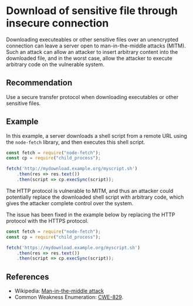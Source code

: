 # Download of sensitive file through insecure connection
Downloading executeables or other sensitive files over an unencrypted connection can leave a server open to man-in-the-middle attacks (MITM). Such an attack can allow an attacker to insert arbitrary content into the downloaded file, and in the worst case, allow the attacker to execute arbitrary code on the vulnerable system.


## Recommendation
Use a secure transfer protocol when downloading executables or other sensitive files.


## Example
In this example, a server downloads a shell script from a remote URL using the `node-fetch` library, and then executes this shell script.


```javascript
const fetch = require("node-fetch");
const cp = require("child_process");

fetch('http://mydownload.example.org/myscript.sh')
    .then(res => res.text())
    .then(script => cp.execSync(script));
```
The HTTP protocol is vulnerable to MITM, and thus an attacker could potentially replace the downloaded shell script with arbitrary code, which gives the attacker complete control over the system.

The issue has been fixed in the example below by replacing the HTTP protocol with the HTTPS protocol.


```javascript
const fetch = require("node-fetch");
const cp = require("child_process");

fetch('https://mydownload.example.org/myscript.sh')
    .then(res => res.text())
    .then(script => cp.execSync(script));
```

## References
* Wikipedia: [Man-in-the-middle attack](https://en.wikipedia.org/wiki/Man-in-the-middle_attack)
* Common Weakness Enumeration: [CWE-829](https://cwe.mitre.org/data/definitions/829.html).
